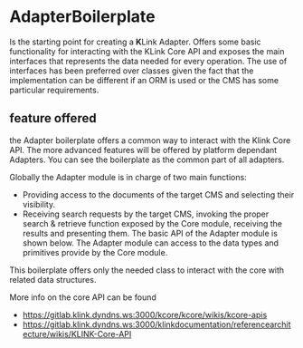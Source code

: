 # AdapterBoilerplate

Is the starting point for creating a **K**Link Adapter. Offers some basic functionality for interacting with the KLink Core API and exposes the main interfaces that represents the data needed for every operation. The use of interfaces has been preferred over classes given the fact that the implementation can be different if an ORM is used or the CMS has some particular requirements.


## feature offered

the Adapter boilerplate offers a common way to interact with the Klink Core API. The more advanced features will be offered by platform dependant Adapters. You can see the boilerplate as the common part of all adapters.

Globally the Adapter module is in charge of two main functions:

- Providing access to the documents of the target CMS and selecting their visibility.
- Receiving search requests by the target CMS, invoking the proper search & retrieve function exposed by the Core module, receiving the results and presenting them. The basic API of the Adapter module is shown below. The Adapter module can access to the data types and primitives provide by the Core module.

This boilerplate offers only the needed class to interact with the core with related data structures.

More info on the core API can be found

- https://gitlab.klink.dyndns.ws:3000/kcore/kcore/wikis/kcore-apis
- https://gitlab.klink.dyndns.ws:3000/klinkdocumentation/referencearchitecture/wikis/KLINK-Core-API

